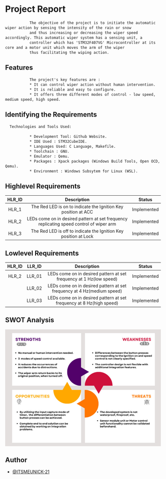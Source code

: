 # Project Report

               The objective of the project is to initiate the automatic wiper action by sensing the intensity of the rain or snow
               and thus increasing or decreasing the wiper speed accordingly. This automatic wiper system has a sensing unit, a 
               controller which has 'STM32F407VG' Microcontroller at its core and a motor unit which moves the arm of the wiper 
               thus facilitating the wiping action.

## Features

               The project's key features are :
               * It can control wiper action without human intervention.
               * It is reliable and easy to configure.
               * It offers three different modes of control - low speed, medium speed, high speed.
               
               
## Identifying the Requirements
      Technologies and Tools Used:
      
               * Development Tool: Github Website.
               * IDE Used : STM32CubeIDE.
               * Languages Used: C Language, Makefile.
               * Toolchain : GNU.
               * Emulator : Qemu.
               * Packages : Xpack packages (Windows Build Tools, Open OCD, Qemu).
               * Environment : Windows Subsytem for Linux (WSL).
               
## Highlevel Requirements
|HLR_ID|Description|Status|
|:--:|:--:|:--:|
|HLR_1|The Red LED is on to indicate the Ignition Key position at ACC |Implemented|
|HLR_2|LEDs come on in desired pattern at set frequency replicating speed control of wiper arm|Implemented|
|HLR_3|The Red LED is off to indicate the Ignition Key position at Lock|Implemented|

    
## Lowlevel Requirements
|HLR_ID|LLR_ID|Description|Status|
|:--:|:--:|:--:|:--:|
|HLR_2|LLR_01|LEDs come on in desired pattern at set frequency at 1 Hz(low speed)|Implemented|
||LLR_02|LEDs come on in desired pattern at set frequency at 4 Hz(medium speed)|Implemented|
||LLR_03|LEDs come on in desired pattern at set frequency at 8 Hz(high speed)|Implemented|               

## SWOT Analysis
![](https://github.com/ITSMEUNICK-21/M3_Wiper_Control_System/blob/main/6_Output/Others/SWOT_Analysis_M3.jpg)

## Author

- [@ITSMEUNICK-21](https://www.github.com/ITSMEUNICK-21)


